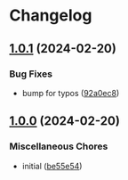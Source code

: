 # Changelog

## [1.0.1](https://github.com/cha0s/redux-data-router/compare/redux-data-router-v1.0.0...redux-data-router-v1.0.1) (2024-02-20)


### Bug Fixes

* bump for typos ([92a0ec8](https://github.com/cha0s/redux-data-router/commit/92a0ec89f974785319175d12e8f8005eb5a55b2f))

## [1.0.0](https://github.com/cha0s/redux-data-router/compare/redux-data-router-v1.0.0...redux-data-router-v1.0.0) (2024-02-20)


### Miscellaneous Chores

* initial ([be55e54](https://github.com/cha0s/redux-data-router/commit/be55e5410ebc4d1086b21da28678f461b3607d94))
